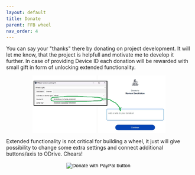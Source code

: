 ```yaml
---
layout: default
title: Donate
parent: FFB wheel
nav_order: 4
---
```


You can say your "thanks" there by donating on project development. 
It will let me know, that the project is helpfull and motivate me to develop it further.
In case of providing Device ID each donation will be rewarded with small gift in form of unlocking extended functionality.
<div style="display: flex; flex-direction: row; align-items: center; justify-content: center;">
<img src="../../assets/images/donate_pp.jpg" width="360">
</div>

Extended functionality is not critical for building a wheel, it just will give possibility to change some extra settings 
and connect additional buttons/axis to ODrive. Chears!

<div style="display: flex; flex-direction: row; align-items: center; justify-content: center;">
 <div>
<form action="https://www.paypal.com/donate" method="post" target="_top">
<input type="hidden" name="hosted_button_id" value="GR92HWM7X277Q" />
<input type="image" src="https://www.paypalobjects.com/en_US/PL/i/btn/btn_donateCC_LG.gif" border="0" name="submit" title="PayPal - The safer, easier way to pay online!" alt="Donate with PayPal button" />
<img alt="" border="0" src="https://www.paypal.com/en_PL/i/scr/pixel.gif" width="1" height="1" />
</form>
</div>
</div>
